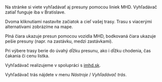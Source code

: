 Na stránke si viete vyhľadávať aj presuny pomocou liniek MHD. Vyhľadávač zatiaľ funguje iba v Bratislave.

Dvoma kliknutiami nastavíte začiatok a cieľ vašej trasy. Trasu s viacerými alternatívami zobrázíme na mape.

Plná čiara ukazuje presun pomocou vozidla MHD, bodkovaná čiara ukazuje pešie presuny (napr. na zastávku, medzi zastávkami).

Pri výbere trasy berie do úvahý dĺžku presunu, ako i dĺžku chodenia, čas čakania či cenu lístka.

Vyhľadávač realizujeme v spolupráci s [imhd.sk](https://imhd.sk/ba).

Vyhľadávač trás nájdete v menu _Nástroje_ / _Vyhľadávač trás_.
